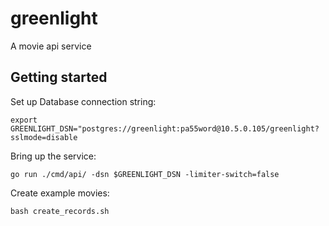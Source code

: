 # greenlight

A movie api service

## Getting started

Set up Database connection string:

```shell
export GREENLIGHT_DSN="postgres://greenlight:pa55word@10.5.0.105/greenlight?sslmode=disable
```

Bring up the service:

```shell
go run ./cmd/api/ -dsn $GREENLIGHT_DSN -limiter-switch=false
```

Create example movies:

```shell
bash create_records.sh
```
